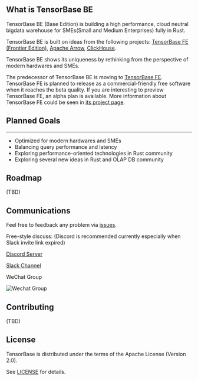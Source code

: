 ## What is TensorBase BE
TensorBase BE (Base Edition) is building a high performance, cloud neutral bigdata warehouse for SMEs(Small and Medium Enterprises) fully in Rust.

TensorBase BE is built on ideas from the following projects: [TensorBase FE (Frontier Edition)](https://github.com/tensorbase/tensorbase_frontier_edition), [Apache Arrow](https://github.com/apache/arrow), [ClickHouse](https://clickhouse.tech/).

TensorBase BE shows its uniqueness by rethinking from the perspective of modern hardwares and SMEs.

The predecessor of TensorBase BE is moving to [TensorBase FE](https://github.com/tensorbase/tensorbase_frontier_edition). TensorBase FE is planned to release as a commercial-friendly free software when it reaches the beta quality. If you are interesting to preview TensorBase FE, an alpha plan is available. More information about TensorBase FE could be seen in [its project page](https://github.com/tensorbase/tensorbase_frontier_edition).  

## Planned Goals
-------------------
* Optimized for modern hardwares and SMEs
* Balancing query performance and latency
* Exploring performance-oriented technologies in Rust community
* Exploring several new ideas in Rust and OLAP DB community

## Roadmap

(TBD)

## Communications

Feel free to feedback any problem via [issues](https://github.com/tensorbase/tensorbase/issues).

Free-style discuss: (Discord is recommended currently especially when Slack invite link expired)

[Discord Server](https://discord.gg/jYgmE2zsAG)

[Slack Channel](https://join.slack.com/t/tensorbase/shared_invite/zt-lxr2c0a9-~5gv5nXzPuVJ7JosR6R9iQ)

WeChat Group

![Wechat Group](https://user-images.githubusercontent.com/237573/103256605-d1f95f80-49c8-11eb-8cab-00b0d0bb7992.png)


## Contributing
(TBD)


## License
TensorBase is distributed under the terms of the Apache License (Version 2.0).

See [LICENSE](LICENSE) for details.

